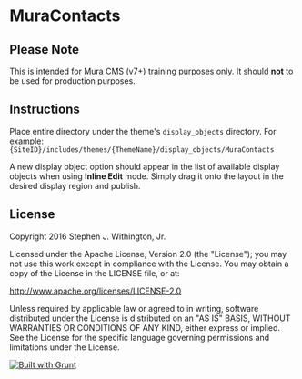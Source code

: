 # MuraContacts

## Please Note
This is intended for Mura CMS (v7+) training purposes only. It should **not** to be used for production purposes.

## Instructions
Place entire directory under the theme's `display_objects` directory. For example:
`{SiteID}/includes/themes/{ThemeName}/display_objects/MuraContacts`

A new display object option should appear in the list of available display objects when using **Inline Edit** mode. Simply drag it onto the layout in the desired display region and publish.

## License
Copyright 2016 Stephen J. Withington, Jr.

Licensed under the Apache License, Version 2.0 (the "License"); you may not use this work except in compliance with the License. You may obtain a copy of the License in the LICENSE file, or at:

http://www.apache.org/licenses/LICENSE-2.0

Unless required by applicable law or agreed to in writing, software distributed under the License is distributed on an "AS IS" BASIS, WITHOUT WARRANTIES OR CONDITIONS OF ANY KIND, either express or implied. See the License for the specific language governing permissions and limitations under the License.

[![Built with Grunt](https://cdn.gruntjs.com/builtwith.svg)](http://gruntjs.com/)

